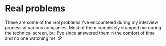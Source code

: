 # Real problems 
These are some of the real problems I've encountered during my interview process at various companies. Most of them completely stumped me during the technical screen, but I've since answered them in the comfort of time and no one watching me. :P  

